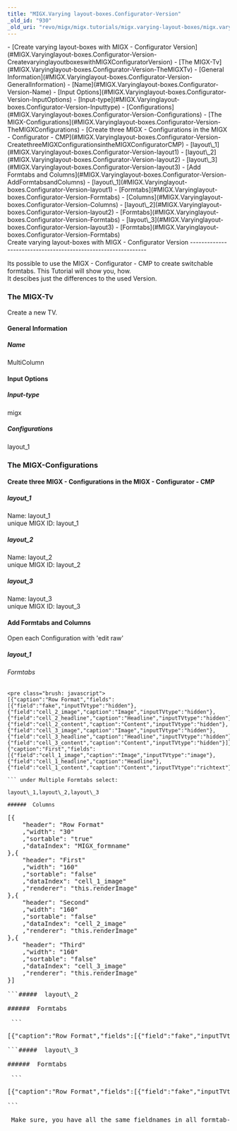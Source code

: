 ```yaml
---
title: "MIGX.Varying layout-boxes.Configurator-Version"
_old_id: "930"
_old_uri: "revo/migx/migx.tutorials/migx.varying-layout-boxes/migx.varying-layout-boxes.configurator-version"
---
```


<div>- [Create varying layout-boxes with MIGX - Configurator Version](#MIGX.Varyinglayout-boxes.Configurator-Version-CreatevaryinglayoutboxeswithMIGXConfiguratorVersion)
  - [The MIGX-Tv](#MIGX.Varyinglayout-boxes.Configurator-Version-TheMIGXTv)
      - [General Information](#MIGX.Varyinglayout-boxes.Configurator-Version-GeneralInformation)
            - [Name](#MIGX.Varyinglayout-boxes.Configurator-Version-Name)
      - [Input Options](#MIGX.Varyinglayout-boxes.Configurator-Version-InputOptions)
            - [Input-type](#MIGX.Varyinglayout-boxes.Configurator-Version-Inputtype)
            - [Configurations](#MIGX.Varyinglayout-boxes.Configurator-Version-Configurations)
  - [The MIGX-Configurations](#MIGX.Varyinglayout-boxes.Configurator-Version-TheMIGXConfigurations)
      - [Create three MIGX - Configurations in the MIGX - Configurator - CMP](#MIGX.Varyinglayout-boxes.Configurator-Version-CreatethreeMIGXConfigurationsintheMIGXConfiguratorCMP)
            - [layout\_1](#MIGX.Varyinglayout-boxes.Configurator-Version-layout1)
            - [layout\_2](#MIGX.Varyinglayout-boxes.Configurator-Version-layout2)
            - [layout\_3](#MIGX.Varyinglayout-boxes.Configurator-Version-layout3)
      - [Add Formtabs and Columns](#MIGX.Varyinglayout-boxes.Configurator-Version-AddFormtabsandColumns)
            - [layout\_1](#MIGX.Varyinglayout-boxes.Configurator-Version-layout1)
                    - [Formtabs](#MIGX.Varyinglayout-boxes.Configurator-Version-Formtabs)
                    - [Columns](#MIGX.Varyinglayout-boxes.Configurator-Version-Columns)
            - [layout\_2](#MIGX.Varyinglayout-boxes.Configurator-Version-layout2)
                    - [Formtabs](#MIGX.Varyinglayout-boxes.Configurator-Version-Formtabs)
            - [layout\_3](#MIGX.Varyinglayout-boxes.Configurator-Version-layout3)
                    - [Formtabs](#MIGX.Varyinglayout-boxes.Configurator-Version-Formtabs)
 
</div> Create varying layout-boxes with MIGX - Configurator Version 
--------------------------------------------------------------

 Its possible to use the MIGX - Configurator - CMP to create switchable formtabs. This Tutorial will show you, how.   
 It descibes just the differences to the used Version.

###  The MIGX-Tv 

 Create a new TV.

####  General Information 

#####  Name 

 MultiColumn

####  Input Options 

#####  Input-type 

 migx

#####  Configurations 

 layout\_1

###  The MIGX-Configurations 

####  Create three MIGX - Configurations in the MIGX - Configurator - CMP 

#####  layout\_1 

 Name: layout\_1   
 unique MIGX ID: layout\_1

#####  layout\_2 

 Name: layout\_2   
 unique MIGX ID: layout\_2

#####  layout\_3 

 Name: layout\_3   
 unique MIGX ID: layout\_3

####  Add Formtabs and Columns 

 Open each Configuration with 'edit raw'

#####  layout\_1 

######  Formtabs 

 ```
<pre class="brush: javascript">
[{"caption":"Row Format","fields":[{"field":"fake","inputTVtype":"hidden"},{"field":"cell_2_image","caption":"Image","inputTVtype":"hidden"},{"field":"cell_2_headline","caption":"Headline","inputTVtype":"hidden"},{"field":"cell_2_content","caption":"Content","inputTVtype":"hidden"},{"field":"cell_3_image","caption":"Image","inputTVtype":"hidden"},{"field":"cell_3_headline","caption":"Headline","inputTVtype":"hidden"},{"field":"cell_3_content","caption":"Content","inputTVtype":"hidden"}]},{"caption":"First","fields":[{"field":"cell_1_image","caption":"Image","inputTVtype":"image"},{"field":"cell_1_headline","caption":"Headline"},{"field":"cell_1_content","caption":"Content","inputTVtype":"richtext"}]}]

``` under Multiple Formtabs select:

 layout\_1,layout\_2,layout\_3

######  Columns 

 ```
<pre class="brush: javascript">
[{
    "header": "Row Format"
    ,"width": "30"
    ,"sortable": "true"
    ,"dataIndex": "MIGX_formname"
},{
    "header": "First"
    ,"width": "160"
    ,"sortable": "false"
    ,"dataIndex": "cell_1_image"
    ,"renderer": "this.renderImage"
},{
    "header": "Second"
    ,"width": "160"
    ,"sortable": "false"
    ,"dataIndex": "cell_2_image"
    ,"renderer": "this.renderImage"
},{
    "header": "Third"
    ,"width": "160"
    ,"sortable": "false"
    ,"dataIndex": "cell_3_image"
    ,"renderer": "this.renderImage"
}]

```#####  layout\_2 

######  Formtabs 

 ```
<pre class="brush: javascript">
[{"caption":"Row Format","fields":[{"field":"fake","inputTVtype":"hidden"},{"field":"cell_3_image","caption":"Image","inputTVtype":"hidden"},{"field":"cell_3_headline","caption":"Headline","inputTVtype":"hidden"},{"field":"cell_3_content","caption":"Content","inputTVtype":"hidden"}]},{"caption":"First","fields":[{"field":"cell_1_image","caption":"Image","inputTVtype":"image"},{"field":"cell_1_headline","caption":"Headline"},{"field":"cell_1_content","caption":"Content","inputTVtype":"richtext"}]},{"caption":"Second","fields":[{"field":"cell_2_image","caption":"Image","inputTVtype":"image"},{"field":"cell_2_headline","caption":"Headline"},{"field":"cell_2_content","caption":"Content","inputTVtype":"richtext"}]}]

```#####  layout\_3 

######  Formtabs 

 ```
<pre class="brush: javascript">
[{"caption":"Row Format","fields":[{"field":"fake","inputTVtype":"hidden"}]},{"caption":"First","fields":[{"field":"cell_1_image","caption":"Image","inputTVtype":"image"},{"field":"cell_1_headline","caption":"Headline"},{"field":"cell_1_content","caption":"Content","inputTVtype":"richtext"}]},{"caption":"Second","fields":[{"field":"cell_2_image","caption":"Image","inputTVtype":"image"},{"field":"cell_2_headline","caption":"Headline"},{"field":"cell_2_content","caption":"Content","inputTVtype":"richtext"}]},{"caption":"Third","fields":[{"field":"cell_3_image","caption":"Image","inputTVtype":"image"},{"field":"cell_3_headline","caption":"Headline"},{"field":"cell_3_content","caption":"Content","inputTVtype":"richtext"}]}]

```   
  
<div class="note"> Make sure, you have all the same fieldnames in all formtab-setups. Unused fields in hidden-fields. Otherwise you will loose values, when you switch between formtabs. </div>